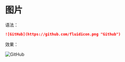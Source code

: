 # 图片

语法：

```markdown
![GitHub](https://github.com/fluidicon.png "Github")
```

效果：

![GitHub](https://github.com/fluidicon.png "Github")


